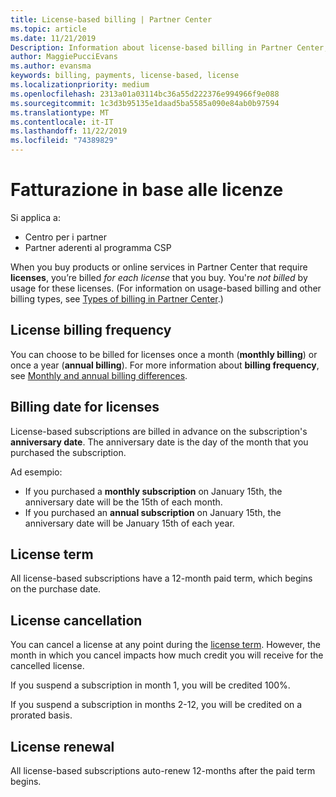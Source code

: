 ```yaml
---
title: License-based billing | Partner Center
ms.topic: article
ms.date: 11/21/2019
Description: Information about license-based billing in Partner Center, where you're billed per license (not by license usage).
author: MaggiePucciEvans
ms.author: evansma
keywords: billing, payments, license-based, license
ms.localizationpriority: medium
ms.openlocfilehash: 2313a01a03114bc36a55d222376e994966f9e088
ms.sourcegitcommit: 1c3d3b95135e1daad5ba5585a090e84ab0b97594
ms.translationtype: MT
ms.contentlocale: it-IT
ms.lasthandoff: 11/22/2019
ms.locfileid: "74389829"
---
```

# <a name="license-based-billing"></a>Fatturazione in base alle licenze

Si applica a:

- Centro per i partner
- Partner aderenti al programma CSP

When you buy products or online services in Partner Center that require **licenses**, you’re billed *for each license* that you buy. You're *not billed* by usage for these licenses. (For information on usage-based billing and other billing types, see [Types of billing in Partner Center](billing-different-types.md).)

## <a name="license-billing-frequency"></a>License billing frequency

You can choose to be billed for licenses once a month (**monthly billing**) or once a year (**annual billing**). For more information about **billing frequency**, see [Monthly and annual billing differences](billing-annual-monthly.md).

## <a name="billing-date-for-licenses"></a>Billing date for licenses

License-based subscriptions are billed in advance on the subscription's **anniversary date**. The anniversary date is the day of the month that you purchased the subscription.

Ad esempio:

- If you purchased a **monthly subscription** on January 15th, the anniversary date will be the 15th of each month.
- If you purchased an **annual subscription** on January 15th, the anniversary date will be January 15th of each year.

## <a name="license-term"></a>License term

All license-based subscriptions have a 12-month paid term, which begins on the purchase date.

## <a name="license-cancellation"></a>License cancellation

You can cancel a license at any point during the [license term](#license-term). However, the month in which you cancel impacts how much credit you will receive for the cancelled license.

If you suspend a subscription in month 1, you will be credited 100%.

If you suspend a subscription in months 2-12, you will be credited on a prorated basis.

## <a name="license-renewal"></a>License renewal

All license-based subscriptions auto-renew 12-months after the paid term begins.
